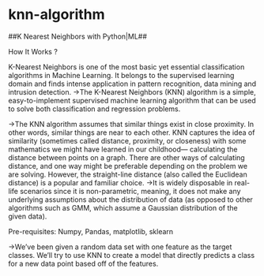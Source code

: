 # knn-algorithm

##K Nearest Neighbors with Python|ML##

How It Works ?

K-Nearest Neighbors is one of the most basic yet essential classification algorithms in Machine Learning. It belongs to the supervised learning domain and finds intense application in pattern recognition, data mining and intrusion detection. ->The K-Nearest Neighbors (KNN) algorithm is a simple, easy-to-implement supervised machine learning algorithm that can be used to solve both classification and regression problems.

->The KNN algorithm assumes that similar things exist in close proximity. In other words, similar things are near to each other. KNN captures the idea of similarity (sometimes called distance, proximity, or closeness) with some mathematics we might have learned in our childhood— calculating the distance between points on a graph. There are other ways of calculating distance, and one way might be preferable depending on the problem we are solving. However, the straight-line distance (also called the Euclidean distance) is a popular and familiar choice. ->It is widely disposable in real-life scenarios since it is non-parametric, meaning, it does not make any underlying assumptions about the distribution of data (as opposed to other algorithms such as GMM, which assume a Gaussian distribution of the given data).

Pre-requisites: Numpy, Pandas, matplotlib, sklearn

->We’ve been given a random data set with one feature as the target classes. We’ll try to use KNN to create a model that directly predicts a class for a new data point based off of the features.
